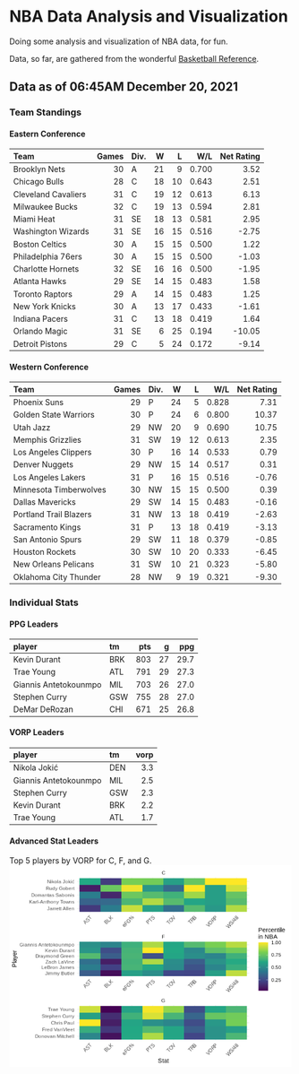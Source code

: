 # NBA Data Analysis and Visualization

Doing some analysis and visualization of NBA data, for fun.

Data, so far, are gathered from the wonderful [Basketball
Reference](https://www.basketball-reference.com/).

## Data as of 06:45AM December 20, 2021

### Team Standings

#### Eastern Conference

| Team                | Games | Div. |  W |  L |   W/L | Net Rating |
| :------------------ | ----: | :--- | -: | -: | ----: | ---------: |
| Brooklyn Nets       |    30 | A    | 21 |  9 | 0.700 |       3.52 |
| Chicago Bulls       |    28 | C    | 18 | 10 | 0.643 |       2.51 |
| Cleveland Cavaliers |    31 | C    | 19 | 12 | 0.613 |       6.13 |
| Milwaukee Bucks     |    32 | C    | 19 | 13 | 0.594 |       2.81 |
| Miami Heat          |    31 | SE   | 18 | 13 | 0.581 |       2.95 |
| Washington Wizards  |    31 | SE   | 16 | 15 | 0.516 |     \-2.75 |
| Boston Celtics      |    30 | A    | 15 | 15 | 0.500 |       1.22 |
| Philadelphia 76ers  |    30 | A    | 15 | 15 | 0.500 |     \-1.03 |
| Charlotte Hornets   |    32 | SE   | 16 | 16 | 0.500 |     \-1.95 |
| Atlanta Hawks       |    29 | SE   | 14 | 15 | 0.483 |       1.58 |
| Toronto Raptors     |    29 | A    | 14 | 15 | 0.483 |       1.25 |
| New York Knicks     |    30 | A    | 13 | 17 | 0.433 |     \-1.61 |
| Indiana Pacers      |    31 | C    | 13 | 18 | 0.419 |       1.64 |
| Orlando Magic       |    31 | SE   |  6 | 25 | 0.194 |    \-10.05 |
| Detroit Pistons     |    29 | C    |  5 | 24 | 0.172 |     \-9.14 |

#### Western Conference

| Team                   | Games | Div. |  W |  L |   W/L | Net Rating |
| :--------------------- | ----: | :--- | -: | -: | ----: | ---------: |
| Phoenix Suns           |    29 | P    | 24 |  5 | 0.828 |       7.31 |
| Golden State Warriors  |    30 | P    | 24 |  6 | 0.800 |      10.37 |
| Utah Jazz              |    29 | NW   | 20 |  9 | 0.690 |      10.75 |
| Memphis Grizzlies      |    31 | SW   | 19 | 12 | 0.613 |       2.35 |
| Los Angeles Clippers   |    30 | P    | 16 | 14 | 0.533 |       0.79 |
| Denver Nuggets         |    29 | NW   | 15 | 14 | 0.517 |       0.31 |
| Los Angeles Lakers     |    31 | P    | 16 | 15 | 0.516 |     \-0.76 |
| Minnesota Timberwolves |    30 | NW   | 15 | 15 | 0.500 |       0.39 |
| Dallas Mavericks       |    29 | SW   | 14 | 15 | 0.483 |     \-0.16 |
| Portland Trail Blazers |    31 | NW   | 13 | 18 | 0.419 |     \-2.63 |
| Sacramento Kings       |    31 | P    | 13 | 18 | 0.419 |     \-3.13 |
| San Antonio Spurs      |    29 | SW   | 11 | 18 | 0.379 |     \-0.85 |
| Houston Rockets        |    30 | SW   | 10 | 20 | 0.333 |     \-6.45 |
| New Orleans Pelicans   |    31 | SW   | 10 | 21 | 0.323 |     \-5.80 |
| Oklahoma City Thunder  |    28 | NW   |  9 | 19 | 0.321 |     \-9.30 |

### Individual Stats

#### PPG Leaders

| player                | tm  | pts |  g |  ppg |
| :-------------------- | :-- | --: | -: | ---: |
| Kevin Durant          | BRK | 803 | 27 | 29.7 |
| Trae Young            | ATL | 791 | 29 | 27.3 |
| Giannis Antetokounmpo | MIL | 703 | 26 | 27.0 |
| Stephen Curry         | GSW | 755 | 28 | 27.0 |
| DeMar DeRozan         | CHI | 671 | 25 | 26.8 |

#### VORP Leaders

| player                | tm  | vorp |
| :-------------------- | :-- | ---: |
| Nikola Jokić          | DEN |  3.3 |
| Giannis Antetokounmpo | MIL |  2.5 |
| Stephen Curry         | GSW |  2.3 |
| Kevin Durant          | BRK |  2.2 |
| Trae Young            | ATL |  1.7 |

#### Advanced Stat Leaders

Top 5 players by VORP for C, F, and G.
![](README_files/figure-gfm/README-unnamed-chunk-7-1.png)<!-- -->
